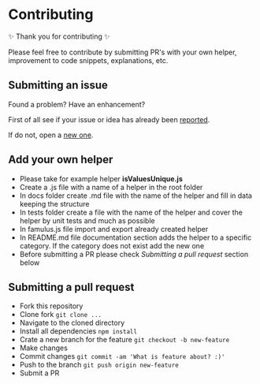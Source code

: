 # Contributing

✨ Thank you for contributing ✨

Please feel free to contribute by submitting PR's with your own helper, improvement to code snippets, explanations, etc.


## Submitting an issue

Found a problem? Have an enhancement? 

First of all see if your issue or idea has already been [reported](https://github.com/shystruk/famulus/issues).

If do not, open a [new one](https://github.com/shystruk/famulus/issues/new).


## Add your own helper

- Please take for example helper **isValuesUnique.js**
- Create a .js file with a name of a helper in the root folder
- In docs folder create .md file with the name of the helper and fill in data keeping the structure
- In tests folder create a file with the name of the helper and cover the helper by unit tests and much as possible
- In famulus.js file import and export already created helper
- In README.md file documentation section adds the helper to a specific category. If the category does not exist add the new one
- Before submitting a PR please check *Submitting a pull request* section below


## Submitting a pull request

- Fork this repository
- Clone fork `git clone ...`
- Navigate to the cloned directory
- Install all dependencies `npm install`
- Crate a new branch for the feature `git checkout -b new-feature`
- Make changes
- Commit changes `git commit -am 'What is feature about? :)'`
- Push to the branch `git push origin new-feature`
- Submit a PR
